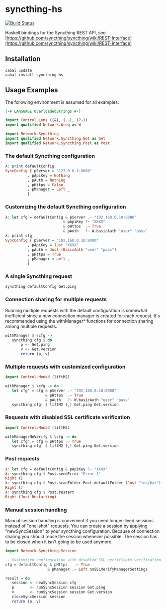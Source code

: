 
syncthing-hs 
============

[![Build Status](https://travis-ci.org/jetho/syncthing-hs.svg?branch=master)](https://travis-ci.org/jetho/syncthing-hs)

Haskell bindings for the Syncthing REST API, see [https://github.com/syncthing/syncthing/wiki/REST-Interface](https://github.com/syncthing/syncthing/wiki/REST-Interface)

Installation
------------

    cabal update
    cabal install syncthing-hs

Usage Examples
--------------

The following environment is assumed for all examples:

 ```haskell
{-# LANGUAGE OverloadedStrings #-}

import Control.Lens ((&), (.~), (?~))
import qualified Network.Wreq as W

import Network.Syncthing
import qualified Network.Syncthing.Get as Get
import qualified Network.Syncthing.Post as Post
 ```

### The default Syncthing configuration

 ```haskell
λ: print defaultConfig
SyncConfig { pServer = "127.0.0.1:8080"
           , pApiKey = Nothing
           , pAuth = Nothing
           , pHttps = False
           , pManager = Left _ 
           }
 ```
 
### Customizing the default Syncthing configuration

 ```haskell
λ: let cfg = defaultConfig & pServer .~ "192.168.0.10:8080"
                           & pApiKey ?~ "XXXX"
                           & pHttps  .~ True
                           & pAuth   ?~ W.basicAuth "user" "pass"
λ: print cfg
SyncConfig { pServer = "192.168.0.10:8080"
           , pApiKey = Just "XXXX"
           , pAuth = Just (BasicAuth "user" "pass")
           , pHttps = True
           , pManager = Left _ 
           }
 ```

### A single Syncthing request

 ```haskell
syncthing defaultConfig Get.ping
 ```
 
### Connection sharing for multiple requests

Running multiple requests with the default configuration is somewhat inefficient since a new connection manager is created for each request. It's recommended using the withManager* functions for connection sharing among multiple requests.

 ```haskell
withManager $ \cfg ->
    syncthing cfg $ do
        p <- Get.ping
        v <- Get.version
        return (p, v)
 ```
 
### Multiple requests with customized configuration

 ```haskell
import Control.Monad (liftM2)
 
withManager $ \cfg -> do
    let cfg' = cfg & pServer .~ "192.168.0.10:8080"
                   & pHttps  .~ True
                   & pAuth   ?~ W.basicAuth "user" "pass"
    syncthing cfg' $ liftM2 (,) Get.ping Get.version
 ```
 
### Requests with disabled SSL certificate verification 

 ```haskell
import Control.Monad (liftM2)
 
withManagerNoVerify $ \cfg -> do
    let cfg' = cfg & pHttps .~ True
    syncthing cfg' $ liftM2 (,) Get.ping Get.version
 ```
 
### Post requests

 ```haskell 
λ: let cfg = defaultConfig & pApiKey ?~ "XXXX"
λ: syncthing cfg $ Post.sendError "Error 1"
Right ()
λ: syncthing cfg $ Post.scanFolder Post.defaultFolder (Just "foo/bar")
Right ()
λ: syncthing cfg $ Post.restart
Right (Just Restarting)
 ```
 
### Manual session handling

Manual session handling is convenient if you need longer-lived sessions instead of "one-shot" requests.
You can create a session by applying "newSyncSession" to your syncthing configuration.
Because of connection sharing you should reuse the session whenever possible.
The session has to be closed when it isn't going to be used anymore.

 ```haskell 
import Network.Syncthing.Session

-- Customized configuration with disabled SSL certificate verification.
cfg = defaultConfig & pHttps   .~ True
                    & pManager .~ Left noSSLVerifyManagerSettings

result = do
    session <- newSyncSession cfg
    p       <- runSyncSession session Get.ping
    v       <- runSyncSession session Get.version
    closeSyncSession session
    return (p, v)
 ```


